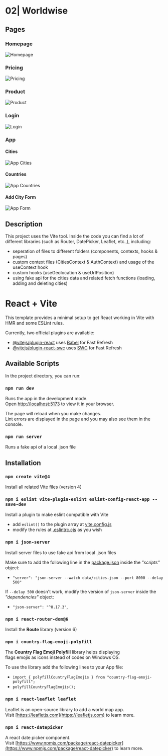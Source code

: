 # 02| Worldwise

## Pages

### Homepage

![Homepage](./public/view/homepage.png)

### Pricing

![Pricing](./public/view/pricing.png)

### Product

![Product](./public/view/product.png)

### Login

![Login](./public/view/login.png)

### App

#### Cities

![App Cities](./public/view/app-cities.png)

#### Countries

![App Countries](./public/view/app-countries.png)

#### Add City Form

![App Form](./public/view/app-form.png)

## Description

This project uses the Vite tool. Inside the code you can find a lot of\
different libraries (such as Router, DatePicker, Leaflet, etc.,), including:

- seperation of files to different folders (components, contexts, hooks & pages)
- custom context files (CitiesContext & AuthContext) and usage of the useContext hook
- custom hooks (useGeolocation & useUrlPosition)
- using fake api for the cities data and related fetch functions (loading, adding and deleting cities)

# React + Vite

This template provides a minimal setup to get React working in Vite with HMR and some ESLint rules.

Currently, two official plugins are available:

- [@vitejs/plugin-react](https://github.com/vitejs/vite-plugin-react/blob/main/packages/plugin-react/README.md) uses [Babel](https://babeljs.io/) for Fast Refresh
- [@vitejs/plugin-react-swc](https://github.com/vitejs/vite-plugin-react-swc) uses [SWC](https://swc.rs/) for Fast Refresh

## Available Scripts

In the project directory, you can run:

### `npm run dev`

Runs the app in the development mode.\
Open [http://localhost:5173](http://localhost:5173) to view it in your browser.

The page will reload when you make changes.\
Lint errors are displayed in the page and you may also see them in the console.

### `npm run server`

Runs a fake api of a local .json file

## Installation

### `npm create vite@4`

Install all related Vite files (version 4)

### `npm i eslint vite-plugin-eslint eslint-config-react-app --save-dev`

Install a plugin to make eslint compatible with Vite

- add `eslint()` to the plugin array at [vite.config.js](vite.config.js)
- modify the rules at [.eslintrc.cjs](.eslintrc.cjs) as you wish

### `npm i json-server`

Install server files to use fake api from local .json files

Make sure to add the following line in the [package.json](package.json) inside the _"scripts"_ object:

- `"server": "json-server --watch data/cities.json --port 8000 --delay 500"`

If `--delay 500` doesn't work, modify the version of `json-server` inside the _"dependencies"_ object:

- `"json-server": "^0.17.3"`,

### `npm i react-router-dom@6`

Install the **Route** library (version 6)

### `npm i country-flag-emoji-polyfill`

The **Country Flag Emoji Polyfill** library helps displaying\
flags emojis as icons instead of codes on Windows OS.

To use the library add the following lines to your App file:

- `import { polyfillCountryFlagEmojis } from "country-flag-emoji-polyfill";`
- `polyfillCountryFlagEmojis();`

### `npm i react-leaflet leaflet`

Leaflet is an open-source library to add a world map app.\
Visit [https://leafletjs.com](https://leafletjs.com) to learn more.

### `npm i react-datepicker`

A react date picker component.\
Visit [https://www.npmjs.com/package/react-datepicker](https://www.npmjs.com/package/react-datepicker) to learn more.
